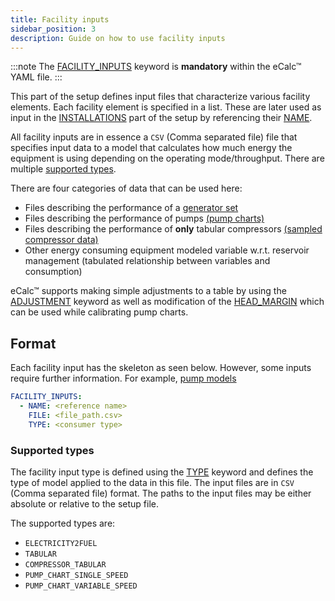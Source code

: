 ```yaml
---
title: Facility inputs
sidebar_position: 3
description: Guide on how to use facility inputs
---
```


:::note
The [FACILITY_INPUTS](../../../references/keywords/FACILITY_INPUTS.md) keyword is **mandatory** within the eCalc™ YAML file.
:::

This part of the setup defines input files that characterize various facility elements. Each facility element is
specified in a list. These are later used as input in the [INSTALLATIONS](../../../references/keywords/INSTALLATIONS) part of the setup by referencing their [NAME](../../../references/keywords/NAME). 

All facility inputs are in essence a `CSV` (Comma separated file) file that specifies input data to a model that
calculates how much energy the equipment is using depending on the operating mode/throughput. There are multiple
[supported types](#supported-types).

There are four categories of data that can be used here:
- Files describing the performance of a [generator set](generator_modelling)
- Files describing the performance of pumps [(pump charts)](pump_modelling/pump_charts)
- Files describing the performance of **only** tabular compressors [(sampled compressor data)](sampled_compressor_model)
- Other energy consuming equipment modeled variable w.r.t. reservoir management
  (tabulated relationship between variables and consumption)

eCalc™ supports making simple adjustments to a table by using the [ADJUSTMENT](../../../references/keywords/ADJUSTMENT)
keyword as well as modification of the [HEAD_MARGIN](../../../references/keywords/HEAD_MARGIN)
which can be used while calibrating pump charts.

## Format 

Each facility input has the skeleton as seen below. However, some inputs require further information. For example, [pump models](pump_modelling/pump_charts)

~~~~yaml
FACILITY_INPUTS:
  - NAME: <reference name>
    FILE: <file_path.csv>
    TYPE: <consumer type>
~~~~

### Supported types
The facility input type is defined using the [TYPE](../../../references/keywords/TYPE) keyword and defines the type of model applied
to the data in this file. The input files are in `CSV` (Comma separated file) format. The paths to the input files may be either absolute or relative to the setup file.

The supported types are:

- `ELECTRICITY2FUEL`
- `TABULAR`
- `COMPRESSOR_TABULAR`
- `PUMP_CHART_SINGLE_SPEED`
- `PUMP_CHART_VARIABLE_SPEED`